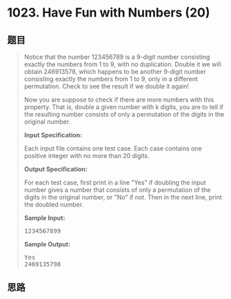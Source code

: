 <h1>1023. Have Fun with Numbers (20)</h1>

## 题目

> <div id="problemContent">
> <p>Notice that the number 123456789 is a 9-digit number consisting exactly the numbers from 1 to 9, with no duplication.  Double it we will obtain 246913578, which happens to be another 9-digit number consisting exactly the numbers from 1 to 9, only in a different permutation.  Check to see the result if we double it again!
> </p>
> <p>Now you are suppose to check if there are more numbers with this property.  That is, double a given number with k digits, you are to tell if the resulting number consists of only a permutation of the digits in the original number.</p>
> <p><b>
> Input Specification:
> </b></p>
> <p>Each input file contains one test case.  Each case contains one positive integer with no more than 20 digits.</p>
> <p><b>
> Output Specification:
> </b></p>
> <p>For each test case, first print in a line "Yes" if doubling the input number gives a number that consists of only a permutation of the digits in the original number, or "No" if not.  Then in the next line, print the doubled number.</p>
> <b>Sample Input:</b><pre>
> 1234567899
> </pre>
> <b>Sample Output:</b><pre>
> Yes
> 2469135798
> </pre>
> </div>

## 思路

